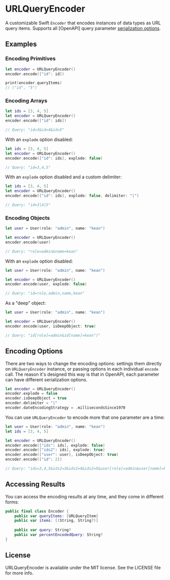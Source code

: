 # URLQueryEncoder

A customizable Swift `Encoder` that encodes instances of data types as URL query items. Supports all [OpenAPI] query parameter [serialization options](https://swagger.io/docs/specification/serialization/).

## Examples

### Encoding Primitives

```swift
let encoder = URLQueryEncoder()
encoder.encode(["id": id])

print(encoder.queryItems)
// ("id", "5")
```

### Encoding Arrays

```swift
let ids = [3, 4, 5]
let encoder = URLQueryEncoder()
encoder.encode(["id": ids])

// Query: "id=3&id=4&id=5"
```

With an `explode` option disabled:

```swift
let ids = [3, 4, 5]
let encoder = URLQueryEncoder()
encoder.encode(["id": ids], explode: false)

// Query: "id=3,4,5"
```

With an `explode` option disabled and a custom delimiter:

```swift
let ids = [3, 4, 5]
let encoder = URLQueryEncoder()
encoder.encode(["id": ids], explode: false, delimiter: "|")

// Query: "id=3|4|5"
```

### Encoding Objects

```swift
let user = User(role: "admin", name: "kean")

let encoder = URLQueryEncoder()
encoder.encode(user)

// Query: "role=admin&name=kean"
```

With an `explode` option disabled:

```swift
let user = User(role: "admin", name: "kean")

let encoder = URLQueryEncoder()
encoder.encode(user, explode: false)

// Query: "id=role,admin,name,kean"
```

As a "deep" object:

```swift
let user = User(role: "admin", name: "kean")

let encoder = URLQueryEncoder()
encoder.encode(user, isDeepObject: true)

// Query: "id[role]=admin&id[name]=kean")"
```

## Encoding Options

There are two ways to change the encoding options: settings them directly on `URLQueryEncoder` instance, or passing options in each individual `encode` call. The reason it's designed this way is that in OpenAPI, each parameter can have different serialization options.

```swift
let encoder = URLQueryEncoder()
encoder.explode = false
encoder.isDeepObject = true
encoder.delimiter = "|"
encoder.dateEncodingStrategy = .millisecondsSince1970
```

You can use `URLQueryEncoder` to encode more that one parameter are a time:

```swift
let user = User(role: "admin", name: "kean")
let ids = [3, 4, 5]

let encoder = URLQueryEncoder()
encoder.encode(["ids": ids], explode: false)
encoder.encode(["ids2": ids], explode: true)
encoder.encode(["user": user], isDeepObject: true)
encoder.encode(["id": 2])

// Query: "ids=3,4,5&ids2=3&ids2=4&ids2=5&user[role]=admin&user[name]=kean&id=2")
```

## Accessing Results

You can access the encoding results at any time, and they come in different forms:

```swift
public final class Encoder {
    public var queryItems: [URLQueryItem]
    public var items: [(String, String?)]
    
    public var query: String?
    public var percentEncodedQuery: String?
}
```

## License

URLQueryEncoder is available under the MIT license. See the LICENSE file for more info.
